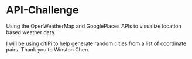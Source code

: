 # API-Challenge
Using the OpenWeatherMap and GooglePlaces APIs to visualize location based weather data.

I will be using citiPi to help generate random cities from a list of coordinate pairs. Thank you to Winston Chen.
